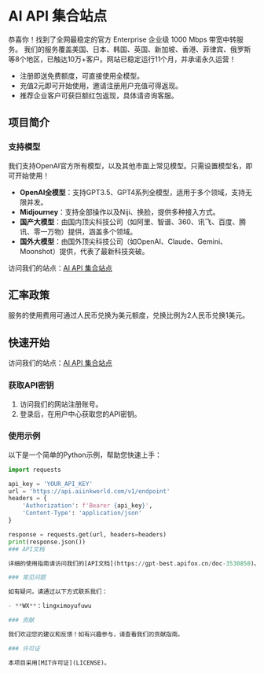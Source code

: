 # AI API 集合站点

恭喜你！找到了全网最稳定的官方 Enterprise 企业级 1000 Mbps 带宽中转服务。
我们的服务覆盖美国、日本、韩国、英国、新加坡、香港、菲律宾、俄罗斯等8个地区，已触达10万+客户。网站已稳定运行11个月，并承诺永久运营！

- 注册即送免费额度，可直接使用全模型。
- 充值2元即可开始使用，邀请注册用户充值可得返现。
- 推荐企业客户可获巨额红包返现，具体请咨询客服。

## 项目简介

### 支持模型

我们支持OpenAI官方所有模型，以及其他市面上常见模型。只需设置模型名，即可开始使用！

- **OpenAI全模型**：支持GPT3.5、GPT4系列全模型，适用于多个领域，支持无限并发。
- **Midjourney**：支持全部操作以及Niji、换脸，提供多种接入方式。
- **国产大模型**：由国内顶尖科技公司（如阿里、智谱、360、讯飞、百度、腾讯、零一万物）提供，涵盖多个领域。
- **国外大模型**：由国外顶尖科技公司（如OpenAI、Claude、Gemini、Moonshot）提供，代表了最新科技突破。

访问我们的站点：[AI API 集合站点](https://api.aiinkworld.com)

## 汇率政策

服务的使用费用可通过人民币兑换为美元额度，兑换比例为2人民币兑换1美元。

## 快速开始
访问我们的站点：[AI API 集合站点](https://api.aiinkworld.com)
### 获取API密钥

1. 访问我们的网站注册账号。
2. 登录后，在用户中心获取您的API密钥。
### 使用示例

以下是一个简单的Python示例，帮助您快速上手：

```python
import requests

api_key = 'YOUR_API_KEY'
url = 'https://api.aiinkworld.com/v1/endpoint'
headers = {
    'Authorization': f'Bearer {api_key}',
    'Content-Type': 'application/json'
}

response = requests.get(url, headers=headers)
print(response.json())
### API文档

详细的使用指南请访问我们的[API文档](https://gpt-best.apifox.cn/doc-3530850)。

### 常见问题

如有疑问，请通过以下方式联系我们：

- **WX**：lingximoyufuwu

### 贡献

我们欢迎您的建议和反馈！如有兴趣参与，请查看我们的贡献指南。

### 许可证

本项目采用[MIT许可证](LICENSE)。
